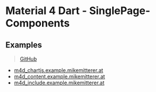 # Material 4 Dart - SinglePage-Components

## Examples
> [GitHub](https://github.com/MikeMitterer/m4d_spa)

   - [m4d_chartjs.example.mikemitterer.at](http://m4d_chartjs.example.mikemitterer.at)
   - [m4d_content.example.mikemitterer.at](http://m4d_content.example.mikemitterer.at)
   - [m4d_include.example.mikemitterer.at](http://m4d_include.example.mikemitterer.at)
   




 

